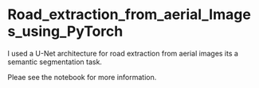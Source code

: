 # Road_extraction_from_aerial_Images_using_PyTorch

I used a U-Net architecture for road extraction from aerial images its a semantic segmentation task.

Pleae see the notebook for more information.
